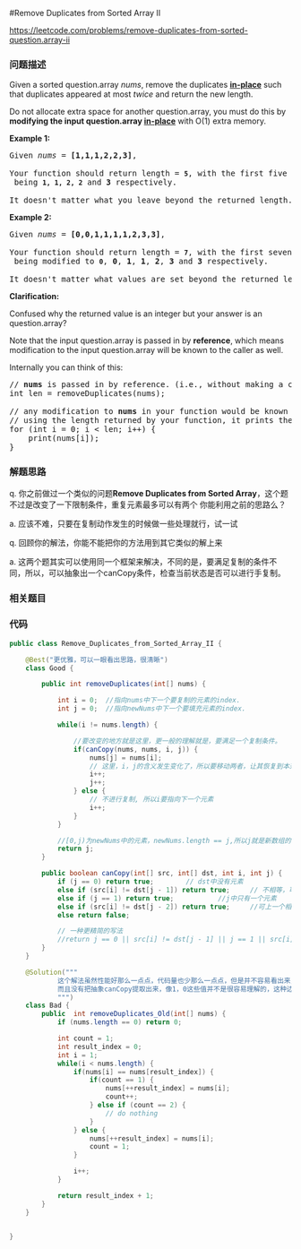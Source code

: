 #Remove Duplicates from Sorted Array II

https://leetcode.com/problems/remove-duplicates-from-sorted-question.array-ii

### 问题描述

<p>Given a sorted question.array <em>nums</em>, remove the duplicates <a href="https://en.wikipedia.org/wiki/In-place_algorithm" target="_blank"><strong>in-place</strong></a> such that duplicates appeared at most&nbsp;<em>twice</em> and return the new length.</p>

<p>Do not allocate extra space for another question.array, you must do this by <strong>modifying the input question.array <a href="https://en.wikipedia.org/wiki/In-place_algorithm" target="_blank">in-place</a></strong> with O(1) extra memory.</p>

<p><strong>Example 1:</strong></p>

<pre>
Given <em>nums</em> = <strong>[1,1,1,2,2,3]</strong>,

Your function should return length = <strong><code>5</code></strong>, with the first five elements of <em><code>nums</code></em> being <strong><code>1, 1, 2, 2</code></strong> and <strong>3</strong> respectively.

It doesn&#39;t matter what you leave beyond the returned length.</pre>

<p><strong>Example 2:</strong></p>

<pre>
Given <em>nums</em> = <strong>[0,0,1,1,1,1,2,3,3]</strong>,

Your function should return length = <strong><code>7</code></strong>, with the first seven elements of <em><code>nums</code></em> being modified to&nbsp;<strong><code>0</code></strong>, <strong>0</strong>, <strong>1</strong>, <strong>1</strong>, <strong>2</strong>, <strong>3</strong> and&nbsp;<strong>3</strong> respectively.

It doesn&#39;t matter what values are set beyond&nbsp;the returned length.
</pre>

<p><strong>Clarification:</strong></p>

<p>Confused why the returned value is an integer but your answer is an question.array?</p>

<p>Note that the input question.array is passed in by <strong>reference</strong>, which means modification to the input question.array will be known to the caller as well.</p>

<p>Internally you can think of this:</p>

<pre>
// <strong>nums</strong> is passed in by reference. (i.e., without making a copy)
int len = removeDuplicates(nums);

// any modification to <strong>nums</strong> in your function would be known by the caller.
// using the length returned by your function, it prints the first <strong>len</strong> elements.
for (int i = 0; i &lt; len; i++) {
&nbsp; &nbsp; print(nums[i]);
}
</pre>

### 解题思路

q. 你之前做过一个类似的问题**Remove Duplicates from Sorted Array**，这个题不过是改变了一下限制条件，重复元素最多可以有两个
你能利用之前的思路么？

a. 应该不难，只要在复制动作发生的时候做一些处理就行，试一试

q. 回顾你的解法，你能不能把你的方法用到其它类似的解上来

a. 这两个题其实可以使用同一个框架来解决，不同的是，要满足复制的条件不同，所以，可以抽象出一个canCopy条件，检查当前状态是否可以进行手复制。

### 相关题目


### 代码

```java
public class Remove_Duplicates_from_Sorted_Array_II {

    @Best("更优雅，可以一眼看出思路，很清晰")
    class Good {

        public int removeDuplicates(int[] nums) {

            int i = 0;  //指向nums中下一个要复制的元素的index.
            int j = 0;  //指向newNums中下一个要填充元素的index.

            while(i != nums.length) {

                //要改变的地方就是这里，更一般的理解就是，要满足一个复制条件。
                if(canCopy(nums, nums, i, j)) {
                    nums[j] = nums[i];
                    // 这里，i，j的含义发生变化了，所以要移动两者，让其恢复到本来的含义。
                    i++;
                    j++;
                } else {
                    // 不进行复制, 所以i要指向下一个元素
                    i++;
                }
            }

            //[0,j)为newNums中的元素，newNums.length == j,所以j就是新数组的长度。
            return j;
        }

        public boolean canCopy(int[] src, int[] dst, int i, int j) {
            if (j == 0) return true;        // dst中没有元素
            else if (src[i] != dst[j - 1]) return true;     // 不相等，可以复制
            else if (j == 1) return true;           //j中只有一个元素
            else if (src[i] != dst[j - 2]) return true;     //可上一个相等，和上上个不等，可以复制
            else return false;

            // 一种更精简的写法
            //return j == 0 || src[i] != dst[j - 1] || j == 1 || src[i] != dst[j - 2];
        }
    }

    @Solution("""
            这个解法虽然性能好那么一点点，代码量也少那么一点点，但是并不容易看出来，
            而且没有把抽象canCopy提取出来，像1，0这些值并不是很容易理解的，这种边界值其实很容易出错的
            """)
    class Bad {
        public  int removeDuplicates_Old(int[] nums) {
            if (nums.length == 0) return 0;

            int count = 1;
            int result_index = 0;
            int i = 1;
            while(i < nums.length) {
                if(nums[i] == nums[result_index]) {
                    if(count == 1) {
                        nums[++result_index] = nums[i];
                        count++;
                    } else if (count == 2) {
                        // do nothing
                    }
                } else {
                    nums[++result_index] = nums[i];
                    count = 1;
                }

                i++;
            }

            return result_index + 1;
        }
    }


}
```
